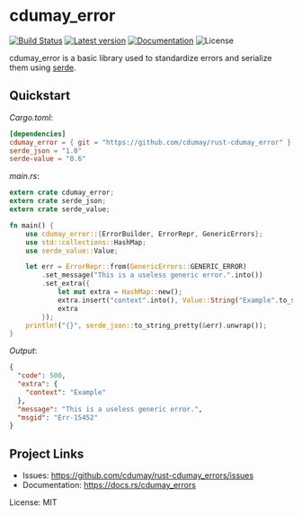 # cdumay_error

[![Build Status](https://travis-ci.org/cdumay/rust-cdumay_errors.svg?branch=master)](https://travis-ci.org/cdumay/rust-cdumay_errors)
[![Latest version](https://img.shields.io/crates/v/cdumay_errors.svg)](https://crates.io/crates/cdumay_errors)
[![Documentation](https://docs.rs/cdumay_errors/badge.svg)](https://docs.rs/cdumay_errors)
![License](https://img.shields.io/crates/l/cdumay_errors.svg)

cdumay_error is a basic library used to standardize errors and serialize them using [serde](https://docs.serde.rs/serde/).

## Quickstart

_Cargo.toml_:
```toml
[dependencies]
cdumay_error = { git = "https://github.com/cdumay/rust-cdumay_error" }
serde_json = "1.0"
serde-value = "0.6"
```

_main.rs_:
```rust
extern crate cdumay_error;
extern crate serde_json;
extern crate serde_value;

fn main() {
    use cdumay_error::{ErrorBuilder, ErrorRepr, GenericErrors};
    use std::collections::HashMap;
    use serde_value::Value;

    let err = ErrorRepr::from(GenericErrors::GENERIC_ERROR)
        .set_message("This is a useless generic error.".into())
        .set_extra({
            let mut extra = HashMap::new();
            extra.insert("context".into(), Value::String("Example".to_string()));
            extra
        });
    println!("{}", serde_json::to_string_pretty(&err).unwrap());
}
```
_Output_:
```json
{
  "code": 500,
  "extra": {
    "context": "Example"
  },
  "message": "This is a useless generic error.",
  "msgid": "Err-15452"
}
```
## Project Links

- Issues: https://github.com/cdumay/rust-cdumay_errors/issues
- Documentation: https://docs.rs/cdumay_errors

License: MIT
